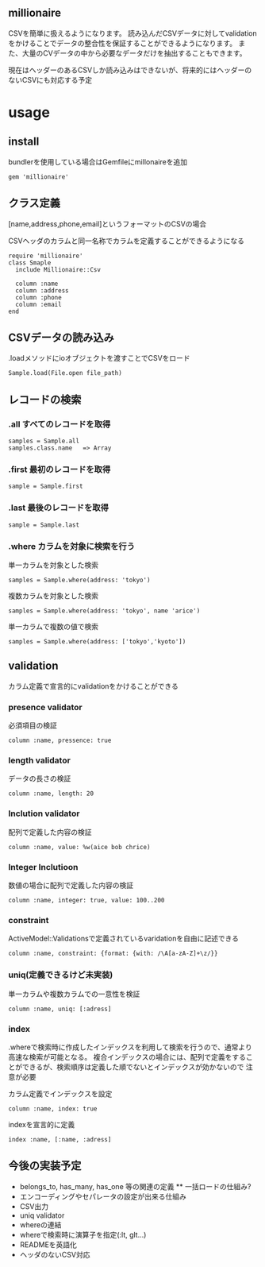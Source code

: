 ## millionaire
CSVを簡単に扱えるようになります。
読み込んだCSVデータに対してvalidationをかけることでデータの整合性を保証することができるようになります。
また、大量のCVデータの中から必要なデータだけを抽出することもできます。

現在はヘッダーのあるCSVしか読み込みはできないが、将来的にはヘッダーのないCSVにも対応する予定

# usage

## install
bundlerを使用している場合はGemfileにmillonaireを追加

```
gem 'millionaire'
```

## クラス定義
[name,address,phone,email]というフォーマットのCSVの場合

CSVヘッダのカラムと同一名称でカラムを定義することができるようになる

```
require 'millionaire'
class Smaple
  include Millionaire::Csv

  column :name
  column :address
  column :phone
  column :email
end
```

## CSVデータの読み込み
.loadメソッドにioオブジェクトを渡すことでCSVをロード

```
Sample.load(File.open file_path)
```

## レコードの検索

### .all すべてのレコードを取得

```
samples = Sample.all
samples.class.name   => Array
```

### .first 最初のレコードを取得

```
sample = Sample.first
```

### .last 最後のレコードを取得

```
sample = Sample.last
```

### .where カラムを対象に検索を行う

単一カラムを対象とした検索

```
samples = Sample.where(address: 'tokyo')
```

複数カラムを対象とした検索

```
samples = Sample.where(address: 'tokyo', name 'arice')
```

単一カラムで複数の値で検索

```
samples = Sample.where(address: ['tokyo','kyoto'])
```

## validation

カラム定義で宣言的にvalidationをかけることができる

### presence validator
必須項目の検証

```
column :name, pressence: true
```

### length validator
データの長さの検証

```
column :name, length: 20
```

### Inclution validator
配列で定義した内容の検証

```
column :name, value: %w(aice bob chrice)
```

### Integer Inclutioon
数値の場合に配列で定義した内容の検証

```
column :name, integer: true, value: 100..200
```

### constraint
ActiveModel::Validationsで定義されているvaridationを自由に記述できる

```
column :name, constraint: {format: {with: /\A[a-zA-Z]+\z/}}
```

### uniq(定義できるけど未実装)
単一カラムや複数カラムでの一意性を検証

```
column :name, uniq: [:adress]
```

### index
.whereで検索時に作成したインデックスを利用して検索を行うので、通常より高速な検索が可能となる。
複合インデックスの場合には、配列で定義をすることができるが、検索順序は定義した順でないとインデックスが効かないので
注意が必要

カラム定義でインデックスを設定

```
column :name, index: true
```

indexを宣言的に定義

```
index :name, [:name, :adress]
```

## 今後の実装予定

* belongs_to, has_many, has_one 等の関連の定義
** 一括ロードの仕組み?
* エンコーディングやセパレータの設定が出来る仕組み
* CSV出力
* uniq validator
* whereの連結
* whereで検索時に演算子を指定(:lt, glt...)
* READMEを英語化
* ヘッダのないCSV対応